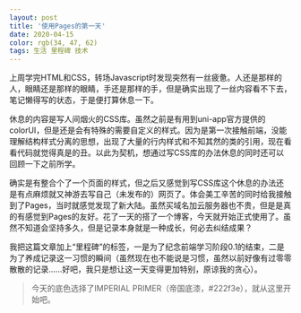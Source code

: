 ```yaml
---
layout: post
title: '使用Pages的第一天'
date: 2020-04-15
color: rgb(34, 47, 62)
tags: 生活 里程碑 技术
---
```

上周学完HTML和CSS，转场Javascript时发现突然有一丝疲惫。人还是那样的人，眼睛还是那样的眼睛，手还是那样的手，但是确实出现了一丝内容看不下去，笔记懒得写的状态，于是便打算休息一下。

休息的内容是写人间烟火的CSS库。虽然之前是有用到uni-app官方提供的colorUI，但是还是会有特殊的需要自定义的样式。因为是第一次接触前端，没能理解结构样式分离的思想，出现了大量的行内样式和不知其然的类的引用，现在看看代码就觉得真是的丑。以此为契机，想通过写CSS库的办法休息的同时还可以回顾一下之前所学。  

确实是有整合个了一个页面的样式，但之后又感觉到写CSS库这个休息的办法还是有点麻烦就又神游去写自己（未发布的）网页了。体会美工辛苦的同时给我接触到了Pages，当时就感觉发现了新大陆。虽然买域名加云服务器也不贵，但是是真的有感觉到Pages的友好。花了一天的搭了一个博客，今天就开始正式使用了。虽然不知道会坚持多久，但是记录本身就是一种成长，何必去纠结成果？

我把这篇文章加上“里程碑”的标签，一是为了纪念前端学习阶段0.1的结束，二是为了养成记录这一习惯的瞬间（虽然现在也不能说是习惯，虽然以前好像有过零零散散的记录……好吧，我只是想让这一天变得更加特别，原谅我的贪心）。  

>今天的底色选择了IMPERIAL PRIMER（帝国底漆，#222f3e），就从这里开始吧。

